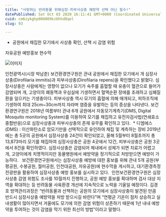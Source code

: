 ```yaml
---
title: "사랑하는 반려동물 위해심장·피부사상충 예방약 선택 아닌 필수!"
datePublished: Sat Oct 03 2020 16:11:41 GMT+0000 (Coordinated Universal Time)
cuid: cm6zykghp000809kz6hhd8qel
slug: 93

---
```



- 공원에서 채집한 모기에서 사상충 확인, 산책 시 감염 위험

자유공원 예방홍보 현수막

![이미지](https://cdn.hashnode.com/res/hashnode/image/upload/v1739246680232/ce4a27aa-6e91-4151-b74e-cb20ffe1743b.png)

인천광역시(시장 박남춘) 보건환경연구원은 관내 공원에서 채집한 모기에서 개 심장사상충(Dirofilaria immitis)과 피부사상충(Dirofilaria repens)을 확인했다고 밝혔다. 심장사상충은 사람에게는 영향이 없으나 모기가 숙주를 흡혈할 때 유충이 혈관으로 들어가 감염되며 개, 고양이의 폐동맥과 우심실에 기생하면서 혈액순환 장애를 초래하고 심폐질환을 일으키는 기생충이다. 피부사상충 역시 모기의 흡혈에 의해 매개되고, 피하조직에 기생하여 최대 25cm~30cm까지 자라며 염증을 유발하는 등의 증상을 나타낸다. 보건환경연구원은 2018년 여름부터 관내 6개 공원에서 자동모기계측기(DMS, Digital Mosquito monitoring System)를 이용하여 모기를 채집하고 유전자검사법(연쇄효소중합반응)으로 심장사상충과 피부사상충의 존재 유무를 확인하고 있다.  * 디엠에스(DMS) : 이산화탄소로 암모기만을 선택적으로 유인하여 채집 및 계측하는 장비 2019년에는 총 5곳의 공원에서 심장사상충 24건이 확인되었고, 올해 5월부터 8월초까지 총 13,873마리 모기를 채집하여 심장사상충은 공원 4곳에서 12건, 피부사상충은 공원 3곳에서 8건을 확인하였다. 심장사상충은 감염되어 체내에서 성체가 되면 치료가 어렵고 개, 고양이에게 치명적이지만 동물병원에서 예방약을 정기적으로 처방받으면 예방이 가능하다.   보건환경연구원에서는 심장사상충 예방에 대한 홍보를 위해 관내 5개 공원(부평공원, 수봉공원, 월미공원, 인천대공원, 자유공원)에 현수막을 게시하고, 대기환경측정전광판을 활용하여 심장사상충 예방 홍보를 실시하고 있다.  인천보건환경연구원은 심장사상충 감염 위험도 조사를 10월까지 진행하고, 공원 예방 홍보를 확대하며 검사 대상 지역을 확대하는 등 반려동물 사육환경 개선에 지속적으로 노력을 기울일 예정이다. 김경호 방역관리과장은 “반려동물과 산책하는 공원의 모기에서 심장사상충이 발견된 만큼 반드시 심장사상충 예방약을 처방 받으시길 바란다”며 “연평균 기온이 점차 상승하고 실내생활이 많아지면서 겨울에도 모기에 의한 감염 위험이 상존하기 때문에 1년 내내 예방약을 투여하는 것이 감염을 막기 위한 최선의 방법”이라고 말했다.